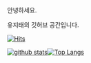 안녕하세요.

유지태의 깃허브 공간입니다.

[![Hits](https://hits.seeyoufarm.com/api/count/incr/badge.svg?url=https%3A%2F%2Fgithub.com%2Fjitaeyu&count_bg=%23EAC3DC&title_bg=%2373B2DA&icon=cliqz.svg&icon_color=%23FFFFFF&title=hits&edge_flat=false)](https://github.com/jitaeyu)

[![github stats](https://github-readme-stats.vercel.app/api?username=jitaeyu&show_icons=true&theme=radical)](https://github.com/jitaeyu)[![Top Langs](https://github-readme-stats.vercel.app/api/top-langs/?username=jitaeyu&layout=compact)](https://github.com/jitaeyu)

